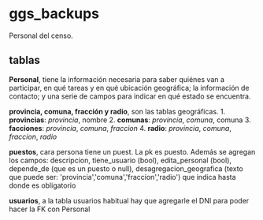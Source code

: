 # ggs_backups

Personal del censo.

## tablas

**Personal**, tiene la información necesaria para saber quiénes van a participar,
en qué tareas y en qué ubicación geográfica; la información de contacto;
y una serie de campos para indicar en qué estado se encuentra.

**provincia, comuna, fracción y radio**, son las tablas geográficas. 1. **provincias**: _provincia_, nombre 2. **comunas**: _provincia_, _comuna_, comuna 3. **facciones**: _provincia_, _comuna_, _fraccion_ 4. **radio**: _provincia_, _comuna_, _fraccion_, _radio_

**puestos**, cara persona tiene un puest. La pk es puesto.
Además se agregan los campos: descripcion, tiene_usuario (bool), edita_personal (bool),
depende_de (que es un puesto o null), desagregacion_geografica (texto que puede ser:
'provincia','comuna','fraccion','radio') que indica hasta donde es obligatorio

**usuarios**, a la tabla usuarios habitual hay que agregarle el DNI para poder hacer la FK con Personal
